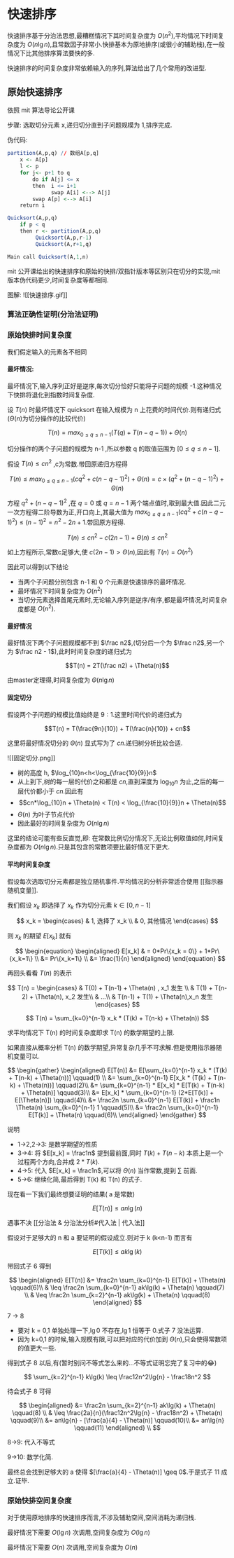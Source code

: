 # 快速排序

快速排序基于分治法思想,最糟糕情况下其时间复杂度为 $O(n^2)$,平均情况下时间复杂度为 $O(n \lg n)$,且常数因子非常小.快排基本为原地排序(或很小的辅助栈),在一般情况下比其他排序算法要快的多.

快速排序的时间复杂度非常依赖输入的序列,算法给出了几个常用的改进型.

## 原始快速排序

依照 mit 算法导论公开课

步骤: 选取切分元素 x,递归切分直到子问题规模为 1,排序完成.

伪代码:

```r
partition(A,p,q) // 数组A[p,q]
    x <- A[p]
    l <- p
    for j<- p+1 to q
        do if A[j] <= x
        then  i <= i+1
              swap A[i] <--> A[j]
        swap A[p] <--> A[i]
    return i

Quicksort(A,p,q)
    if p < q
    then r <- partition(A,p,q)
         Quicksort(A,p,r-1)
         Quicksort(A,r+1,q)

Main call Quicksort(A,1,n)       
```

mit 公开课给出的快速排序和原始的快排/双指针版本等区别只在切分的实现,mit 版本伪代码更少,时间复杂度等都相同.

图解: ![[快速排序.gif]]

### 算法正确性证明(分治法证明)

### 原始快排时间复杂度

我们假定输入的元素各不相同

#### 最坏情况:

最坏情况下,输入序列正好是逆序,每次切分恰好只能将子问题的规模 -1.这种情况下快排将退化到指数时间复杂度.

设 $T(n)$ 时最坏情况下 quicksort 在输入规模为 n 上花费的时间代价.则有递归式 ($\Theta(n)$为切分操作的比较代价)

$$T(n) = max_{0\leq q \leq n-1}(T(q)+T(n-q-1)) + \Theta(n)$$
 
切分操作的两个子问题的规模为 n-1 ,所以参数 q 的取值范围为 $[0\leq q \leq n-1]$.

假设 $T(n) \leq cn^2$ ,c为常数.带回原递归方程得

$$
T(n) \leq max_{0\leq q \leq n-1}(cq^2 + c(n-q-1)^2) + \Theta(n) = c \times (q^2 + (n-q-1)^2) + \Theta(n)
$$

方程 $q^2 + (n-q-1)^2$ ,在 $q = 0$ 或 $q=n-1$ 两个端点值时,取到最大值.因此二元一次方程得二阶导数为正,开口向上,其最大值为 $max_{0\leq q \leq n-1}(cq^2 + c(n-q-1)^2) \leq (n-1)^2 = n^2 -2n + 1$.带回原方程得.

$$T(n) \leq cn^2 - c(2n-1) + \Theta(n) \leq cn^2$$

如上方程所示,常数c足够大,使 $c(2n-1) > \Theta(n)$,因此有 $T(n) = O(n^2)$

因此可以得到以下结论
- 当两个子问题分别包含 n-1 和 0 个元素是快速排序的最坏情况.
- 最坏情况下时间复杂度为 $O(n^2)$
- 当切分元素选择首尾元素时,无论输入序列是逆序/有序,都是最坏情况,时间复杂度都是 $O(n^2)$.

#### 最好情况

最好情况下两个子问题规模都不到 $\frac n2$,(切分后一个为 $\frac n2$,另一个为 $\frac n2 - 1$),此时时间复杂度的递归式为

$$T(n) = 2T(\frac n2) + \Theta(n)$$

由master定理得,时间复杂度为 $\Theta(n \lg n)$

#### 固定切分

假设两个子问题的规模比值始终是 $9:1$.这里时间代价的递归式为

$$T(n) = T(\frac{9n}{10}) +  T(\frac{n}{10}) + cn$$

这里将最好情况切分的 $\Theta(n)$ 显式写为了 $cn$.递归树分析比较合适.

![[固定切分.png]]

- 树的高度 h, $\log_{10}n<h<\log_{\frac{10}{9}}n$
- 从上到下,树的每一层的代价之和都是 $cn$,直到深度为 $\log_{10} n$ 为止,之后的每一层代价都小于 $cn$.因此有
- $$cn*\log_{10}n + \Theta(n) < T(n) < \log_{\frac{10}{9}}n + \Theta(n)$$
- $\Theta(n)$ 为叶子节点代价
- 因此最好的时间复杂度为 $O(n \lg n)$

这里的结论可能有些反直觉,即: 在常数比例切分情况下,无论比例取值如何,时间复杂度都为 $O(n \lg n)$.只是其包含的常数项要比最好情况下更大.

#### 平均时间复杂度

假设每次选取切分元素都是独立随机事件.平均情况的分析非常适合使用 [[指示器随机变量]].

我们假设 $x_k$ 即选择了 $x_k$ 作为切分元素 $k \in [0,n-1]$

$$
x_k = \begin{cases}
& 1, 选择了 x_k \\
& 0, 其他情况
\end{cases}
$$

则 $x_k$ 的期望 $E[x_k]$ 就有

$$
\begin{equation}
\begin{aligned}
E[x_k] & = 0*Pr\{x_k = 0\} + 1*Pr\{x_k=1\} \\
&= Pr\{x_k=1\} \\
&= \frac{1}{n}
\end{aligned}
\end{equation}
$$

再回头看看 $T(n)$ 的表示

$$
T(n) = 
\begin{cases}
& T(0) + T(n-1) + \Theta(n) , x_1 发生 \\
& T(1) + T(n-2) + \Theta(n), x_2 发生\\
& ...\\
& T(n-1) + T(1) + \Theta(n),x_n 发生
\end{cases}
$$

$$
T(n) = \sum_{k=0}^{n-1} x_k * (T(k) + T(n-k) + \Theta(n))
$$

求平均情况下 T(n) 的时间复杂度即求 T(n) 的数学期望的上限.

如果直接从概率分析 T(n) 的数学期望,异常复杂几乎不可求解.但是使用指示器随机变量可以.

$$
\begin{gather}
\begin{aligned}
E[T(n)] &= E[\sum_{k=0}^{n-1} x_k * (T(k) + T(n-k) + \Theta(n))]  \qquad(1) \\
&= \sum_{k=0}^{n-1} E[x_k * (T(k) + T(n-k) + \Theta(n))] \qquad(2)\\
&= \sum_{k=0}^{n-1} * E[x_k] * E[T(k) + T(n-k) + \Theta(n)]  \qquad(3)\\
&= E[x_k] * \sum_{k=0}^{n-1} (2*E[T(k)] + E[\Theta(n)]) \qquad(4)\\
&= \frac2n \sum_{k=0}^{n-1} E[T(k)] + \frac1n \Theta(n) \sum_{k=0}^{n-1} 1 \qquad(5)\\
&= \frac2n \sum_{k=0}^{n-1} E[T(k)] + \Theta(n) \qquad(6)\\
\end{aligned}
\end{gather}
$$

说明

- 1->2,2->3: 是数学期望的性质
- 3->4: 将 $E[x_k] = \frac1n$ 提到最前面,同时 $T(k) + T(n-k)$ 本质上是一个过程两个方向,合并成 $2*T(k)$.
- 4->5: 代入 $E[x_k] = \frac1n$,可以将 $\Theta(n)$ 当作常数,提到 $\sum$ 前面.
- 5->6: 继续化简,最后得到 T(k) 和 T(n) 的式子.

现在看一下我们最终想要证明的结果( a 是常数)

$$
E[T(n)] \leq an\lg(n)
$$

遇事不决 [[分治法 & 分治法分析#代入法 | 代入法]]

假设对于足够大的 n 和 a 要证明的假设成立.则对于 k (k<n-1) 而言有

$$
E[T(k)] \leq ak\lg(k)
$$

带回式子 6 得到

$$
\begin{aligned}
 E[T(n)] &= \frac2n \sum_{k=0}^{n-1} E[T(k)] + \Theta(n) \qquad(6)\\
 & \leq \frac2n \sum_{k=0}^{n-1} ak\lg(k) + \Theta(n) \qquad(7) \\
& \leq \frac2n \sum_{k=2}^{n-1} ak\lg(k) + \Theta(n) \qquad(8)
\end{aligned}
$$

7 -> 8

- 要对 k = 0,1 单独处理一下,$\lg0$ 不存在,$\lg1$ 恒等于 0.式子 7 没法运算.
- 因为 k=0,1 的时候,输入规模有限,可以把对应的代价加到 $\Theta(n)$,只会使得常数项的值更大一些.

得到式子 8 以后,有(暂时别问不等式怎么来的...不等式证明忘完了复习中的😂)

$$
\sum_{k=2}^{n-1} k\lg(k) \leq \frac12n^2\lg{n} - \frac18n^2 
$$

待会式子 8 可得

$$
\begin{aligned}
&= \frac2n \sum_{k=2}^{n-1} ak\lg(k) + \Theta(n) \qquad(8) \\
& \leq \frac{2a}{n}(\frac12n^2\lg{n} - \frac18n^2) + \Theta(n) \qquad(9)\\
&= an\lg{n} - [\frac{a}{4} - \Theta(n)] \qquad(10)\\
&= an\lg{n} \qquad(11)
\end{aligned} \\
$$

8->9: 代入不等式

9->10: 数学化简.

最终总会找到足够大的 a 使得 $[\frac{a}{4} - \Theta(n)] \geq 0$.于是式子 11 成立.证毕.

### 原始快排空间复杂度

对于使用原地排序的快速排序而言,不涉及辅助空间,空间消耗为递归栈.

最好情况下需要 $O(\lg n)$ 次调用,空间复杂度为 $O(\lg n)$

最坏情况下需要 $O(n)$ 次调用,空间复杂度为 $O(n)$